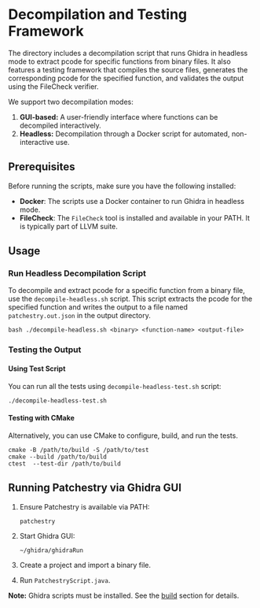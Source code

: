 # Decompilation and Testing Framework

The directory includes a decompilation script that runs Ghidra in headless mode
to extract pcode for specific functions from binary files. It also features a
testing framework that compiles the source files, generates the corresponding
pcode for the specified function, and validates the output using the FileCheck
verifier.

We support two decompilation modes:

1. **GUI-based:** A user-friendly interface where functions can be decompiled interactively.
2. **Headless:** Decompilation through a Docker script for automated, non-interactive use.

## Prerequisites

Before running the scripts, make sure you have the following installed:

- **Docker**: The scripts use a Docker container to run Ghidra in headless mode.
- **FileCheck**: The `FileCheck` tool is installed and available in your PATH. It is typically part of LLVM suite.


## Usage

### Run Headless Decompilation Script

To decompile and extract pcode for a specific function from a binary file, use
the `decompile-headless.sh` script. This script extracts the pcode for the
specified function and writes the output to a file named `patchestry.out.json`
in the output directory.

```bash ./decompile-headless.sh <binary> <function-name> <output-file> ```

### Testing the Output

#### Using Test Script

You can run all the tests using `decompile-headless-test.sh` script:

```
./decompile-headless-test.sh
```

#### Testing with CMake

Alternatively, you can use CMake to configure, build, and run the tests.

```
cmake -B /path/to/build -S /path/to/test
cmake --build /path/to/build
ctest  --test-dir /path/to/build
```

## Running Patchestry via Ghidra GUI

1. Ensure Patchestry is available via PATH:
    ```shell
    patchestry
    ```

2. Start Ghidra GUI:
    ```shell
    ~/ghidra/ghidraRun
    ```

3. Create a project and import a binary file.

4. Run `PatchestryScript.java`.

**Note:** Ghidra scripts must be installed. See the [build](build.md) section for details.